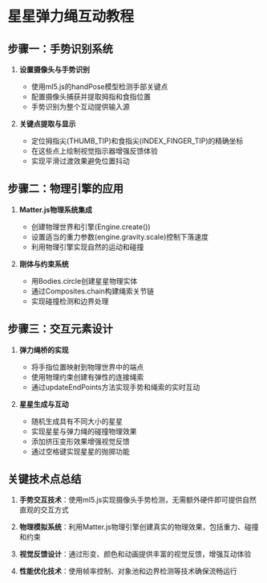 # 星星弹力绳互动教程

## 步骤一：手势识别系统
1. **设置摄像头与手势识别**
   - 使用ml5.js的handPose模型检测手部关键点
   - 配置摄像头捕获并提取拇指和食指位置
   - 手势识别为整个互动提供输入源

2. **关键点提取与显示**
   - 定位拇指尖(THUMB_TIP)和食指尖(INDEX_FINGER_TIP)的精确坐标
   - 在这些点上绘制视觉指示器增强反馈体验
   - 实现平滑过渡效果避免位置抖动

## 步骤二：物理引擎的应用
1. **Matter.js物理系统集成**
   - 创建物理世界和引擎(Engine.create())
   - 设置适当的重力参数(engine.gravity.scale)控制下落速度
   - 利用物理引擎实现自然的运动和碰撞

2. **刚体与约束系统**
   - 用Bodies.circle创建星星物理实体
   - 通过Composites.chain构建绳索关节链
   - 实现碰撞检测和边界处理

## 步骤三：交互元素设计
1. **弹力绳桥的实现**
   - 将手指位置映射到物理世界中的端点
   - 使用物理约束创建有弹性的连接绳索
   - 通过updateEndPoints方法实现手势和绳索的实时互动

2. **星星生成与互动**
   - 随机生成具有不同大小的星星
   - 实现星星与弹力绳的碰撞物理效果
   - 添加挤压变形效果增强视觉反馈
   - 通过空格键实现星星的抛掷功能

## 关键技术点总结
1. **手势交互技术**：使用ml5.js实现摄像头手势检测，无需额外硬件即可提供自然直观的交互方式
   
2. **物理模拟系统**：利用Matter.js物理引擎创建真实的物理效果，包括重力、碰撞和约束
   
3. **视觉反馈设计**：通过形变、颜色和动画提供丰富的视觉反馈，增强互动体验
   
4. **性能优化技术**：使用帧率控制、对象池和边界检测等技术确保流畅运行 